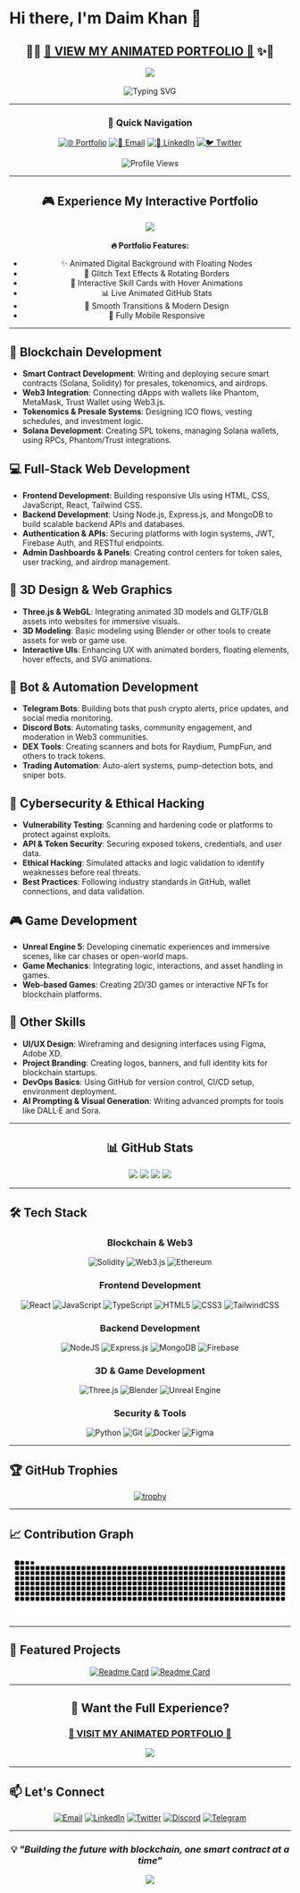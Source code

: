 # Hi there, I'm Daim Khan 👋

<div align="center">

## 🌟✨ [**🚀 VIEW MY ANIMATED PORTFOLIO 🚀**](https://daimmehmood.github.io) ✨🌟

<a href="https://daimmehmood.github.io">
  <img src="https://img.shields.io/badge/🎮_Interactive_Portfolio-Live_Demo-FF6B6B?style=for-the-badge&logo=github&logoColor=white&labelColor=4ECDC4&color=45B7D1" />
</a>

![Typing SVG](https://readme-typing-svg.herokuapp.com/?lines=Full-Stack+Developer;Blockchain+Expert;Cybersecurity+Specialist;Web3+Enthusiast;Click+Above+for+Animated+Portfolio!&font=Fira%20Code&center=true&width=500&height=60&duration=4000&pause=1000&color=00FFFF)

---

### 🎯 **Quick Navigation**
[![🌐 Portfolio](https://img.shields.io/badge/🌐_Portfolio-Animated_Experience-00FFFF?style=for-the-badge&logo=firefox&logoColor=white)](https://daimmehmood.github.io)
[![📧 Email](https://img.shields.io/badge/📧_Email-Contact_Me-FF00FF?style=for-the-badge&logo=gmail&logoColor=white)](mailto:your.email@gmail.com)
[![💼 LinkedIn](https://img.shields.io/badge/💼_LinkedIn-Connect-00FF00?style=for-the-badge&logo=linkedin&logoColor=white)](https://linkedin.com/in/yourprofile)
[![🐦 Twitter](https://img.shields.io/badge/🐦_Twitter-Follow-1DA1F2?style=for-the-badge&logo=twitter&logoColor=white)](https://twitter.com/yourhandle)

<img src="https://komarev.com/ghpvc/?username=daimmehmood&label=Profile%20views&color=0e75b6&style=flat" alt="Profile Views" />

</div>

---

<div align="center">

## 🎮 **Experience My Interactive Portfolio**

<a href="https://daimmehmood.github.io">
  <img src="https://capsule-render.vercel.app/api?type=waving&color=gradient&customColorList=0,2,2,5,30&height=200&section=header&text=Click%20Here%20for%20Full%20Experience&fontSize=30&fontColor=fff&animation=fadeIn&fontAlignY=65" />
</a>

**🔥 Portfolio Features:**
- ✨ Animated Digital Background with Floating Nodes
- 🌈 Glitch Text Effects & Rotating Borders
- 💫 Interactive Skill Cards with Hover Animations  
- 📊 Live Animated GitHub Stats
- 🎯 Smooth Transitions & Modern Design
- 📱 Fully Mobile Responsive

</div>

---

## 🧱 **Blockchain Development**
* **Smart Contract Development**: Writing and deploying secure smart contracts (Solana, Solidity) for presales, tokenomics, and airdrops.
* **Web3 Integration**: Connecting dApps with wallets like Phantom, MetaMask, Trust Wallet using Web3.js.
* **Tokenomics & Presale Systems**: Designing ICO flows, vesting schedules, and investment logic.
* **Solana Development**: Creating SPL tokens, managing Solana wallets, using RPCs, Phantom/Trust integrations.

## 💻 **Full-Stack Web Development**
* **Frontend Development**: Building responsive UIs using HTML, CSS, JavaScript, React, Tailwind CSS.
* **Backend Development**: Using Node.js, Express.js, and MongoDB to build scalable backend APIs and databases.
* **Authentication & APIs**: Securing platforms with login systems, JWT, Firebase Auth, and RESTful endpoints.
* **Admin Dashboards & Panels**: Creating control centers for token sales, user tracking, and airdrop management.

## 🧊 **3D Design & Web Graphics**
* **Three.js & WebGL**: Integrating animated 3D models and GLTF/GLB assets into websites for immersive visuals.
* **3D Modeling**: Basic modeling using Blender or other tools to create assets for web or game use.
* **Interactive UIs**: Enhancing UX with animated borders, floating elements, hover effects, and SVG animations.

## 🤖 **Bot & Automation Development**
* **Telegram Bots**: Building bots that push crypto alerts, price updates, and social media monitoring.
* **Discord Bots**: Automating tasks, community engagement, and moderation in Web3 communities.
* **DEX Tools**: Creating scanners and bots for Raydium, PumpFun, and others to track tokens.
* **Trading Automation**: Auto-alert systems, pump-detection bots, and sniper bots.

## 🧠 **Cybersecurity & Ethical Hacking**
* **Vulnerability Testing**: Scanning and hardening code or platforms to protect against exploits.
* **API & Token Security**: Securing exposed tokens, credentials, and user data.
* **Ethical Hacking**: Simulated attacks and logic validation to identify weaknesses before real threats.
* **Best Practices**: Following industry standards in GitHub, wallet connections, and data validation.

## 🎮 **Game Development**
* **Unreal Engine 5**: Developing cinematic experiences and immersive scenes, like car chases or open-world maps.
* **Game Mechanics**: Integrating logic, interactions, and asset handling in games.
* **Web-based Games**: Creating 2D/3D games or interactive NFTs for blockchain platforms.

## 🧰 **Other Skills**
* **UI/UX Design**: Wireframing and designing interfaces using Figma, Adobe XD.
* **Project Branding**: Creating logos, banners, and full identity kits for blockchain startups.
* **DevOps Basics**: Using GitHub for version control, CI/CD setup, environment deployment.
* **AI Prompting & Visual Generation**: Writing advanced prompts for tools like DALL·E and Sora.

---

<div align="center">

## 📊 **GitHub Stats**

<img src="https://github-readme-stats.vercel.app/api?username=daimmehmood&show_icons=true&theme=radical&hide_border=true&bg_color=0D1117&title_color=00FFFF&icon_color=00FFFF&text_color=FFFFFF" width="48%" />
<img src="https://github-readme-streak-stats.herokuapp.com/?user=daimmehmood&theme=radical&hide_border=true&background=0D1117&stroke=00FFFF&ring=00FFFF&fire=FF00FF&currStreakLabel=00FFFF" width="48%" />

<img src="https://github-readme-stats.vercel.app/api/top-langs/?username=daimmehmood&layout=compact&theme=radical&hide_border=true&bg_color=0D1117&title_color=00FFFF&text_color=FFFFFF" width="48%" />
<img src="https://github-readme-activity-graph.vercel.app/graph?username=daimmehmood&theme=react-dark&hide_border=true&bg_color=0D1117&color=00FFFF&line=FF00FF&point=00FFFF" width="48%" />

</div>

---

## 🛠️ **Tech Stack**

<div align="center">

### **Blockchain & Web3**
![Solidity](https://img.shields.io/badge/Solidity-%23363636.svg?style=for-the-badge&logo=solidity&logoColor=white)
![Web3.js](https://img.shields.io/badge/web3.js-F16822?style=for-the-badge&logo=web3.js&logoColor=white)
![Ethereum](https://img.shields.io/badge/Ethereum-3C3C3D?style=for-the-badge&logo=Ethereum&logoColor=white)

### **Frontend Development**
![React](https://img.shields.io/badge/react-%2320232a.svg?style=for-the-badge&logo=react&logoColor=%2361DAFB)
![JavaScript](https://img.shields.io/badge/javascript-%23323330.svg?style=for-the-badge&logo=javascript&logoColor=%23F7DF1E)
![TypeScript](https://img.shields.io/badge/typescript-%23007ACC.svg?style=for-the-badge&logo=typescript&logoColor=white)
![HTML5](https://img.shields.io/badge/html5-%23E34F26.svg?style=for-the-badge&logo=html5&logoColor=white)
![CSS3](https://img.shields.io/badge/css3-%231572B6.svg?style=for-the-badge&logo=css3&logoColor=white)
![TailwindCSS](https://img.shields.io/badge/tailwindcss-%2338B2AC.svg?style=for-the-badge&logo=tailwind-css&logoColor=white)

### **Backend Development**
![NodeJS](https://img.shields.io/badge/node.js-6DA55F?style=for-the-badge&logo=node.js&logoColor=white)
![Express.js](https://img.shields.io/badge/express.js-%23404d59.svg?style=for-the-badge&logo=express&logoColor=%2361DAFB)
![MongoDB](https://img.shields.io/badge/MongoDB-%234ea94b.svg?style=for-the-badge&logo=mongodb&logoColor=white)
![Firebase](https://img.shields.io/badge/firebase-%23039BE5.svg?style=for-the-badge&logo=firebase)

### **3D & Game Development**
![Three.js](https://img.shields.io/badge/threejs-black?style=for-the-badge&logo=three.js&logoColor=white)
![Blender](https://img.shields.io/badge/blender-%23F5792A.svg?style=for-the-badge&logo=blender&logoColor=white)
![Unreal Engine](https://img.shields.io/badge/unrealengine-%23313131.svg?style=for-the-badge&logo=unrealengine&logoColor=white)

### **Security & Tools**
![Python](https://img.shields.io/badge/python-3670A0?style=for-the-badge&logo=python&logoColor=ffdd54)
![Git](https://img.shields.io/badge/git-%23F05033.svg?style=for-the-badge&logo=git&logoColor=white)
![Docker](https://img.shields.io/badge/docker-%230db7ed.svg?style=for-the-badge&logo=docker&logoColor=white)
![Figma](https://img.shields.io/badge/figma-%23F24E1E.svg?style=for-the-badge&logo=figma&logoColor=white)

</div>

---

## 🏆 **GitHub Trophies**

<div align="center">
  
[![trophy](https://github-profile-trophy.vercel.app/?username=daimmehmood&theme=radical&no-frame=true&no-bg=true&margin-w=4)](https://github.com/ryo-ma/github-profile-trophy)

</div>

---

## 📈 **Contribution Graph**

<div align="center">

<picture>
  <source media="(prefers-color-scheme: dark)" srcset="https://raw.githubusercontent.com/daimmehmood/daimmehmood/output/github-contribution-grid-snake-dark.svg">
  <source media="(prefers-color-scheme: light)" srcset="https://raw.githubusercontent.com/daimmehmood/daimmehmood/output/github-contribution-grid-snake.svg">
  <img alt="github contribution grid snake animation" src="https://raw.githubusercontent.com/daimmehmood/daimmehmood/output/github-contribution-grid-snake.svg">
</picture>

</div>

---

## 🌟 **Featured Projects**

<div align="center">

[![Readme Card](https://github-readme-stats.vercel.app/api/pin/?username=daimmehmood&repo=blockchain-dapp&theme=radical&hide_border=true&bg_color=0D1117&title_color=00FFFF&text_color=FFFFFF)](https://github.com/daimmehmood/blockchain-dapp)
[![Readme Card](https://github-readme-stats.vercel.app/api/pin/?username=daimmehmood&repo=solana-token-creator&theme=radical&hide_border=true&bg_color=0D1117&title_color=00FFFF&text_color=FFFFFF)](https://github.com/daimmehmood/solana-token-creator)

</div>

---

<div align="center">

## 🎯 **Want the Full Experience?**

### [🚀 **VISIT MY ANIMATED PORTFOLIO** 🚀](https://daimmehmood.github.io)

<a href="https://daimmehmood.github.io">
  <img src="https://img.shields.io/badge/🌟_CLICK_FOR_INTERACTIVE_VERSION-daimmehmood.github.io-FF6B6B?style=for-the-badge&logo=rocket&logoColor=white&labelColor=4ECDC4&color=45B7D1" />
</a>

</div>

---

## 📫 **Let's Connect**

<div align="center">

[![Email](https://img.shields.io/badge/Email-D14836?style=for-the-badge&logo=gmail&logoColor=white)](mailto:your.email@gmail.com)
[![LinkedIn](https://img.shields.io/badge/LinkedIn-0077B5?style=for-the-badge&logo=linkedin&logoColor=white)](https://linkedin.com/in/yourprofile)
[![Twitter](https://img.shields.io/badge/Twitter-1DA1F2?style=for-the-badge&logo=twitter&logoColor=white)](https://twitter.com/yourhandle)
[![Discord](https://img.shields.io/badge/Discord-5865F2?style=for-the-badge&logo=discord&logoColor=white)](https://discord.com/users/yourid)
[![Telegram](https://img.shields.io/badge/Telegram-2CA5E0?style=for-the-badge&logo=telegram&logoColor=white)](https://t.me/yourusername)

</div>

---

<div align="center">

### 💡 *"Building the future with blockchain, one smart contract at a time"*

<a href="https://daimmehmood.github.io">
  <img src="https://capsule-render.vercel.app/api?type=waving&color=gradient&customColorList=6,11,20&height=150&section=footer&text=Thanks%20for%20visiting!%20Check%20my%20portfolio%20above!&fontSize=25&fontColor=fff&animation=twinkling" />
</a>

</div>
